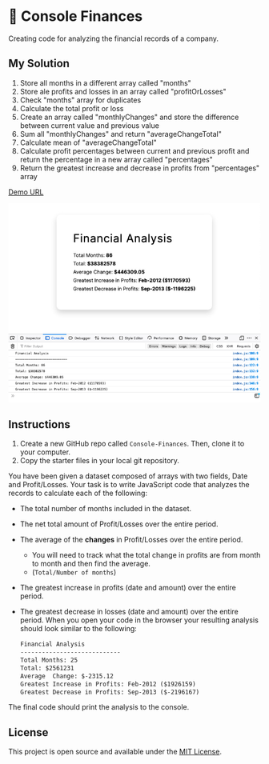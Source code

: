# :file_folder: Console Finances
Creating code for analyzing the financial records of a company.

## My Solution
1. Store all months in a different array called "months"
2. Store ale profits and losses in an array called "profitOrLosses"
3. Check "months" array for duplicates
4. Calculate the total profit or loss
5. Create an array called "monthlyChanges" and store the difference between current value and previous value
6. Sum all "monthlyChanges" and return "averageChangeTotal"
7. Calculate mean of "averageChangeTotal"
8. Calculate profit percentages between current and previous profit and return the percentage in a new array called "percentages"
9. Return the greatest increase and decrease in profits from "percentages" array


[Demo URL](https://wisethee.github.io/console-finances/)

![Screenshot](https://github.com/wisethee/console-finances/blob/main/assets/cover.jpg?raw=true)


## Instructions

1. Create a new GitHub repo called `Console-Finances`. Then, clone it to your computer.
2. Copy the starter files in your local git repository.

You have been given a dataset composed of arrays with two fields, Date and Profit/Losses.
Your task is to write JavaScript code that analyzes the records to calculate each of the following:
* The total number of months included in the dataset.
* The net total amount of Profit/Losses over the entire period.
* The average of the **changes** in Profit/Losses over the entire period.
  * You will need to track what the total change in profits are from month to month and then find the average.
  * (`Total/Number of months`)
* The greatest increase in profits (date and amount) over the entire period.
* The greatest decrease in losses (date and amount) over the entire period.
When you open your code in the browser your resulting analysis should look similar to the following:

  ```text
  Financial Analysis
  ----------------------------
  Total Months: 25
  Total: $2561231
  Average  Change: $-2315.12
  Greatest Increase in Profits: Feb-2012 ($1926159)
  Greatest Decrease in Profits: Sep-2013 ($-2196167)
  ```

The final code should print the analysis to the console.

## License
This project is open source and available under the [MIT License](LICENSE.md).